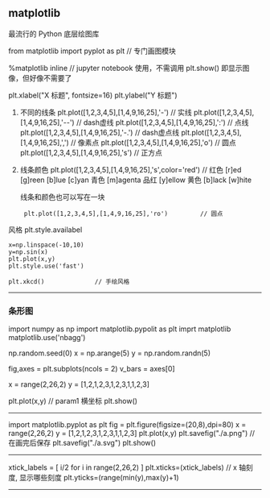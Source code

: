 
## matplotlib

最流行的 Python 底层绘图库

from matplotlib import pyplot as plt    // 专门画图模块

%matplotlib inline                      // jupyter notebook 使用，不需调用 plt.show() 即显示图像，但好像不需要了



plt.xlabel("X 标题", fontsize=16)
plt.ylabel("Y 标题")


1. 不同的线条
    plt.plot([1,2,3,4,5],[1,4,9,16,25],'-')         // 实线
    plt.plot([1,2,3,4,5],[1,4,9,16,25],'--')        // dash虚线
    plt.plot([1,2,3,4,5],[1,4,9,16,25],':')         // 点线
    plt.plot([1,2,3,4,5],[1,4,9,16,25],'-.')        // dash虚点线
    plt.plot([1,2,3,4,5],[1,4,9,16,25],',')         // 像素点
    plt.plot([1,2,3,4,5],[1,4,9,16,25],'o')         // 圆点
    plt.plot([1,2,3,4,5],[1,4,9,16,25],'s')         // 正方点

1. 线条颜色
    plt.plot([1,2,3,4,5],[1,4,9,16,25],'s',color='red')         // 红色
    [r]ed
    [g]reen
    [b]lue
    [c]yan 青色
    [m]agenta 品红
    [y]ellow 黄色
    [b]lack
    [w]hite

    线条和颜色也可以写在一块

        plt.plot([1,2,3,4,5],[1,4,9,16,25],'ro')         // 圆点

风格
    plt.style.availabel

    x=np.linspace(-10,10)
    y=np.sin(x)
    plt.plot(x,y)
    plt.style.use('fast')

    plt.xkcd()              // 手绘风格


---
### 条形图

import numpy as np
import matplotlib.pypolit as plt
imprt matplotlib
matplotlib.use('nbagg')

np.random.seed(0)
x = np.arange(5)
y = np.random.randn(5)

fig,axes = plt.subplots(ncols = 2)
v_bars = axes[0]



x = range(2,26,2)
y = [1,2,1,2,3,1,2,3,1,1,2,3]

plt.plot(x,y)                           // param1 横坐标
plt.show()

---

import matplotlib.pyplot as plt
fig = plt.figure(figsize=(20,8),dpi=80)
x = range(2,26,2)
y = [1,2,1,2,3,1,2,3,1,1,2,3]
plt.plot(x,y)
plt.savefig("./a.png")                  // 在画完后保存
plt.savefig("./a.svg")
plt.show()

---

xtick_labels = [ i/2 for i in range(2,26,2) ]
plt.xticks=(xtick_labels)                           // x 轴刻度, 显示哪些刻度
plt.yticks=(range(min(y),max(y)+1)

---




